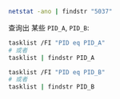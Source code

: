 ``` bash
netstat -ano | findstr "5037"
```

查询出 某些 `PID_A`, `PID_B`:
``` bash
tasklist /FI "PID eq PID_A"
# 或者
tasklist | findstr PID_A
```

``` bash
tasklist /FI "PID eq PID_B"
# 或者
tasklist | findstr PID_B
```
